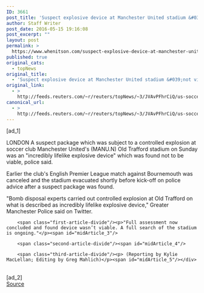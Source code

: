 ```yaml
---
ID: 3661
post_title: 'Suspect explosive device at Manchester United stadium &#039;not viable:&#039; police'
author: Staff Writer
post_date: 2016-05-15 19:16:08
post_excerpt: ""
layout: post
permalink: >
  https://www.whenitson.com/suspect-explosive-device-at-manchester-united-stadium-not-viable-police/
published: true
original_cats:
  - topNews
original_title:
  - 'Suspect explosive device at Manchester United stadium &#039;not viable:&#039; police'
original_link:
  - >
    http://feeds.reuters.com/~r/reuters/topNews/~3/JVAvPFhrCiQ/us-soccer-england-mnu-bou-stadium-idUSKCN0Y60HZ
canonical_url:
  - >
    http://feeds.reuters.com/~r/reuters/topNews/~3/JVAvPFhrCiQ/us-soccer-england-mnu-bou-stadium-idUSKCN0Y60HZ
---
```

 [ad_1]
<br><div id="articleText">
<span id="midArticle_start"/>

<span class="focusParagraph" readability="5"><p><span class="articleLocation">LONDON</span> A suspect package which was subject to a controlled explosion at soccer club Manchester United's (<span id="symbol_MANU.N_0">MANU.N</span>) Old Trafford stadium on Sunday was an "incredibly lifelike explosive device" which was found not to be viable, police said.</p></span><span id="midArticle_0"/><p>Earlier the club's English Premier League match against Bournemouth was canceled and the stadium evacuated shortly before kick-off on police advice after a suspect package was found.</p><span id="midArticle_1"/><p>"Bomb disposal experts carried out controlled explosion at Old Trafford on what is described as incredibly lifelike explosive device," Greater Manchester Police said on Twitter.</p><span id="midArticle_2"/>
        
        <span class="first-article-divide"/><p>"Full assessment now concluded and found device wasn’t viable. A full search of the stadium is ongoing."</p><span id="midArticle_3"/>
        
        <span class="second-article-divide"/><span id="midArticle_4"/>
        
        <span class="third-article-divide"/><p> (Reporting by Kylie MacLellan; Editing by Greg Mahlich)</p><span id="midArticle_5"/></div>
<br>[ad_2]
<br><a href="http://feeds.reuters.com/~r/reuters/topNews/~3/JVAvPFhrCiQ/us-soccer-england-mnu-bou-stadium-idUSKCN0Y60HZ">Source </a>
